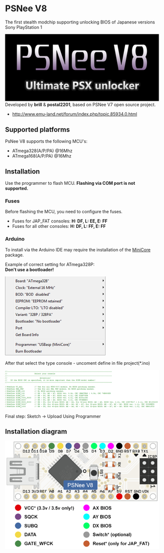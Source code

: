 # PSNee V8

The first stealth modchip supporting unlocking BIOS of Japanese versions Sony PlayStation 1

![Logo](images/PSNee_V8_logo.png)
Developed by **brill** & **postal2201**, based on PSNee V7 open source project.  
- http://www.emu-land.net/forum/index.php/topic,85934.0.html

## Supported platforms
PsNee V8 supports the following MCU's:  
- ATmega328(A/P/PA) @16Mhz  
- ATmega168(A/P/PA) @16Mhz  

## Installation
Use the programmer to flash MCU. 
**Flashing via COM port is not supported.**

### Fuses
Before flashing the MCU, you need to configure the fuses.  
- Fuses for JAP_FAT consoles: **H: DF, L: EE, E: FF**  
- Fuses for all other consoles: **H: DF, L: FF, E: FF**  

### Arduino
To install via the Arduino IDE may require the installation of the [MiniCore](https://github.com/MCUdude/MiniCore) package.

Example of correct setting for ATmega328P:\
**Don't use a bootloader!**

![ArduinoIDE](images/example.png)

After that select the type console - uncoment define in file project(*.ino)

![Console](images/console.png)

Final step: Sketch -> Upload Using Programmer

## Installation diagram
![Board](images/PSNee_V8_pinout.png)
